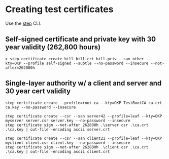 # Creating test certificates

Use the [step](https://smallstep.com/docs/step-cli/) CLI.

## Self-signed certificate and private key with 30 year validity (262,800 hours)
```
> step certificate create bill bill.crt bill.priv --san other --kty=OKP --profile self-signed --subtle --no-password --insecure --not-after=262800h
``` 

## Single-layer authority w/ a client and server and 30 year cert validity

```
step certificate create --profile=root-ca --kty=OKP TestRootCA ca.crt ca.key --no-password --insecure

step certificate create --csr --san server42 --profile=leaf --kty=OKP myserver server.csr server.key --no-password --insecure
step certificate sign --not-after 262800h .\server.csr .\ca.crt .\ca.key | out-file -encoding ascii server.crt

step certificate create --csr --san client21 --profile=leaf --kty=OKP myclient client.csr client.key --no-password --insecure
step certificate sign --not-after 262800h .\client.csr .\ca.crt .\ca.key | out-file -encoding ascii client.crt
```